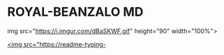 # ROYAL-BEANZALO MD

img src="https://i.imgur.com/dBaSKWF.gif" height="90" width="100%">

<a href="https://github.com/DenverCoder1/readme-typing-svg"><img src="https://readme-typing-
